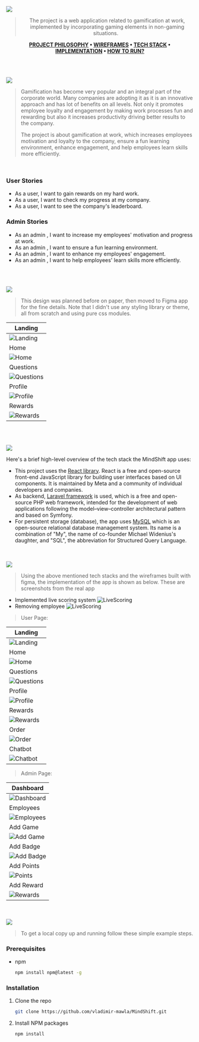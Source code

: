 <img src="./readme/title1.svg"/>

<div align="center">

> The project is a web application related to gamification at work, implemented by incorporating gaming elements in non-gaming situations.   

**[PROJECT PHILOSOPHY](#project-philosophy) • [WIREFRAMES](#wireframes) • [TECH STACK](#tech-stack) • [IMPLEMENTATION](#implementation) • [HOW TO RUN?](#how-to-run)**

</div>

<br><br>


<img src="./readme/title2.svg"/>
<a id="project-philosophy"></a>

> Gamification has become very popular and an integral part of the corporate world. Many companies are adopting it as it is an innovative approach and has lot of benefits on all levels. Not only it promotes employee loyalty and engagement by making work processes fun and rewarding but also it increases productivity driving better results to the company.
> 
> The project is about gamification at work, which increases employees motivation and loyalty to the company, ensure a fun learning environment, enhance engagement, and help employees learn skills more efficiently.

<br>

### User Stories
- As a user, I want to gain rewards on my hard work.
- As a user, I want to check my progress at my company.
- As a user, I want to see the company's leaderboard.

### Admin Stories
- As an admin , I want to increase my employees' motivation and progress at work.
- As an admin , I want to ensure a fun learning environment.
- As an admin , I want to enhance my employees' engagement.
- As an admin , I want to help employees' learn skills more efficiently.


<br><br>

<img src="./readme/title3.svg"/>
<a id="wireframes"></a>

> This design was planned before on paper, then moved to Figma app for the fine details.
Note that I didn't use any styling library or theme, all from scratch and using pure css modules.

| Landing  |
| ---------|
| ![Landing](/readme/Landing.png) | 
| Home |
| ![Home](/readme/Home.png) |
|     Questions      |
| ![Questions](/readme/Questions.png) |
| Profile |
| ![Profile](/readme/Profile.png) |
|     Rewards      |
| ![Rewards](/readme/Rewards.png) | 


<br><br>

<img src="./readme/title4.svg"/>
<a id="tech-stack"></a>

Here's a brief high-level overview of the tech stack the MindShift app uses:

- This project uses the [React library](https://reactjs.org/). React is a free and open-source front-end JavaScript library for building user interfaces based on UI components. It is maintained by Meta and a community of individual developers and companies.
- As backend, [Laravel framework](https://laravel.com/) is used, which is a free and open-source PHP web framework, intended for the development of web applications following the model–view–controller architectural pattern and based on Symfony.
- For persistent storage (database), the app uses [MySQL](https://www.mysql.com) which is an open-source relational database management system. Its name is a combination of "My", the name of co-founder Michael Widenius's daughter, and "SQL", the abbreviation for Structured Query Language.



<br><br>
<img src="./readme/title5.svg"/>
<a id="implementation"></a>

> Using the above mentioned tech stacks and the wireframes built with figma, the implementation of the app is shown as below. These are screenshots from the real app

- Implemented live scoring system
![LiveScoring](/readme/live-scoring.gif)
- Removing employee
![LiveScoring](/readme/removing-employee.gif)

>User Page:

| Landing  |
|----------|
| ![Landing](/readme/Landing_screen.png) | 
| Home  |
|![Home](/readme/Home_screen.png) |
|Questions |
| ![Questions](/readme/Questions_screen.png) |
| Profile |
|![Profile](/readme/Profile_screen.png) |
| Rewards |
| ![Rewards](/readme/Rewards_screen.png) |
| Order |
| ![Order](/readme/Order.png) |
| Chatbot |
| ![Chatbot](/readme/Chatbot.png) |

>Admin Page:

| Dashboard  |
|------------|
| ![Dashboard](/readme/Dashboard.png) |  
| Employees |
|![Employees](/readme/Employees.png) |
| Add Game |
|![Add Game](/readme/AddGame.png) |
| Add Badge  |  Add Points | Add Rewards|
| ![Add Badge](/readme/AddBadge.png) |
| Add Points |
| ![Points](/readme/AddPoints.png) |
| Add Reward |
| ![Rewards](/readme/AddReward.png) |

<br><br>
<img src="./readme/title6.svg"/>
<a id="how-to-run"></a>


> To get a local copy up and running follow these simple example steps.

### Prerequisites


* npm
  ```sh
  npm install npm@latest -g
  ```

### Installation


1. Clone the repo
   ```sh
   git clone https://github.com/vladimir-mawla/MindShift.git
   ```
2. Install NPM packages
   ```sh
   npm install
   ```

